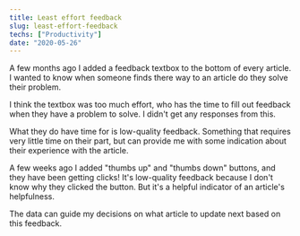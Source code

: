 ```yaml
---
title: Least effort feedback
slug: least-effort-feedback
techs: ["Productivity"]
date: "2020-05-26"
---
```


A few months ago I added a feedback textbox to the bottom of every article. I wanted to know when someone finds there way to an article do they solve their problem.

I think the textbox was too much effort, who has the time to fill out feedback when they have a problem to solve. I didn't get any responses from this.

What they do have time for is low-quality feedback. Something that requires very little time on their part, but can provide me with some indication about their experience with the article.

A few weeks ago I added "thumbs up" and "thumbs down" buttons, and they have been getting clicks! It's low-quality feedback because I don't know why they clicked the button. But it's a helpful indicator of an article's helpfulness.

The data can guide my decisions on what article to update next based on this feedback.

